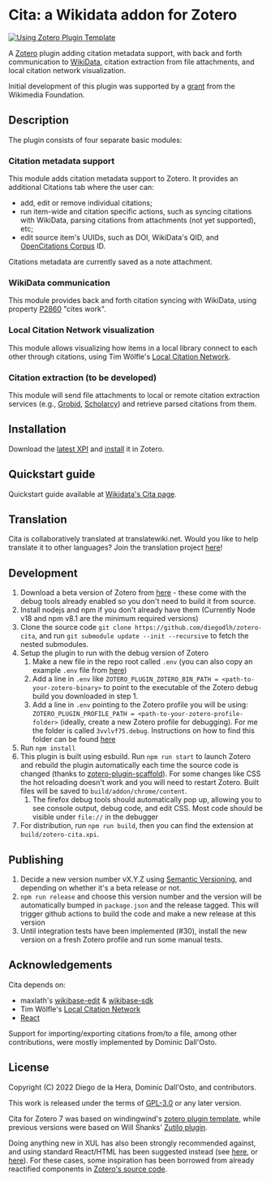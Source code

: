 # Cita: a Wikidata addon for Zotero

[![Using Zotero Plugin Template](https://img.shields.io/badge/Using-Zotero%20Plugin%20Template-blue?style=flat-square&logo=github)](https://github.com/windingwind/zotero-plugin-template)

A [Zotero](http://www.zotero.org/) plugin adding citation metadata support, with back and forth communication to
[WikiData](https://www.wikidata.org/), citation extraction from file attachments, and local citation network visualization.

Initial development of this plugin was supported by a [grant](https://meta.wikimedia.org/wiki/Wikicite/grant/WikiCite_addon_for_Zotero_with_citation_graph_support)
from the Wikimedia Foundation.

## Description

The plugin consists of four separate basic modules:

### Citation metadata support

This module adds citation metadata support to Zotero.
It provides an additional Citations tab where the user can:

-   add, edit or remove individual citations;
-   run item-wide and citation specific actions, such as syncing citations with WikiData, parsing citations from attachments (not yet supported), etc;
-   edit source item's UUIDs, such as DOI, WikiData's QID, and [OpenCitations Corpus](https://opencitations.net/corpus) ID.

Citations metadata are currently saved as a note attachment.

### WikiData communication

This module provides back and forth citation syncing with WikiData, using property
[P2860](https://www.wikidata.org/wiki/Property:P2860) "cites work".

### Local Citation Network visualization

This module allows visualizing how items in a local library connect to each other through citations,
using Tim Wölfle's [Local Citation Network](https://timwoelfle.github.io/Local-Citation-Network/).

### Citation extraction (to be developed)

This module will send file attachments to local or remote citation extraction services
(e.g., [Grobid](https://github.com/kermitt2/grobid), [Scholarcy](http://ref.scholarcy.com/api/)) and
retrieve parsed citations from them.

## Installation

Download the [latest XPI](https://github.com/diegodlh/zotero-cita/releases/latest) and [install](https://www.zotero.org/support/plugins) it in Zotero.

## Quickstart guide

Quickstart guide available at [Wikidata's Cita page](https://www.wikidata.org/wiki/Wikidata:Zotero/Cita).

## Translation

Cita is collaboratively translated at translatewiki.net. Would you like to help translate it to other languages? Join the translation project [here](https://translatewiki.net/wiki/Translating:Cita)!

## Development

1. Download a beta version of Zotero from [here](https://www.zotero.org/support/beta_builds) - these come with the debug tools already enabled so you don't need to build it from source.
2. Install nodejs and npm if you don't already have them (Currently Node v18 and npm v8.1 are the minimum required versions)
3. Clone the source code `git clone https://github.com/diegodlh/zotero-cita`, and run `git submodule update --init --recursive` to fetch the nested submodules.
4. Setup the plugin to run with the debug version of Zotero
    1. Make a new file in the repo root called `.env` (you can also copy an example `.env` file from [here](https://github.com/northword/zotero-plugin-scaffold?tab=readme-ov-file#03-create-a-env-file))
    2. Add a line in `.env` like `ZOTERO_PLUGIN_ZOTERO_BIN_PATH = <path-to-your-zotero-binary>` to point to the executable of the Zotero debug build you downloaded in step 1.
    3. Add a line in `.env` pointing to the Zotero profile you will be using: `ZOTERO_PLUGIN_PROFILE_PATH = <path-to-your-zotero-profile-folder>` (ideally, create a new Zotero profile for debugging). For me the folder is called `3vvlvf75.debug`. Instructions on how to find this folder can be found [here](https://www.zotero.org/support/kb/profile_directory)
5. Run `npm install`
6. This plugin is built using esbuild. Run `npm run start` to launch Zotero and rebuild the plugin automatically each time the source code is changed (thanks to [zotero-plugin-scaffold](https://github.com/northword/zotero-plugin-scaffold)). For some changes like CSS the hot reloading doesn't work and you will need to restart Zotero. Built files will be saved to `build/addon/chrome/content`.
    1. The firefox debug tools should automatically pop up, allowing you to see console output, debug code, and edit CSS. Most code should be visible under `file://` in the debugger
7. For distribution, run `npm run build`, then you can find the extension at `build/zotero-cita.xpi`.

## Publishing

1. Decide a new version number vX.Y.Z using [Semantic Versioning](https://semver.org/), and depending on whether it's a beta release or not.
2. `npm run release` and choose this version number and the version will be automatically bumped in `package.json` and the release tagged. This will trigger github actions to build the code and make a new release at this version
3. Until integration tests have been implemented (#30), install the new version on a fresh Zotero profile and run some manual tests.

## Acknowledgements

Cita depends on:

-   maxlath's [wikibase-edit](https://github.com/maxlath/wikibase-edit) & [wikibase-sdk](https://github.com/maxlath/wikibase-sdk)
-   Tim Wölfle's [Local Citation Network](https://timwoelfle.github.io/Local-Citation-Network/)
-   [React](https://reactjs.org/)

Support for importing/exporting citations from/to a file, among other contributions, were mostly implemented by Dominic Dall'Osto.

## License

Copyright (C) 2022 Diego de la Hera, Dominic Dall'Osto, and contributors.

This work is released under the terms of [GPL-3.0](https://www.gnu.org/licenses/gpl-3.0.html) or any later version.

Cita for Zotero 7 was based on windingwind's [zotero plugin template](https://github.com/windingwind/zotero-plugin-template), while previous versions were based on Will Shanks' [Zutilo plugin](https://github.com/willsALMANJ/Zutilo).

Doing anything new in XUL has also been strongly recommended against, and using standard React/HTML has been suggested instead (see [here](https://groups.google.com/g/zotero-dev/c/xYC0I8JaUAI/m/K6utpEnjCgAJ), or [here](https://groups.google.com/g/zotero-dev/c/jxD_1mO1jUY/m/OYSw77LVAAAJ)). For these cases, some inspiration has been borrowed from already reactified components in [Zotero's source code](https://github.com/zotero/zotero/tree/master/chrome/content/zotero/components).
